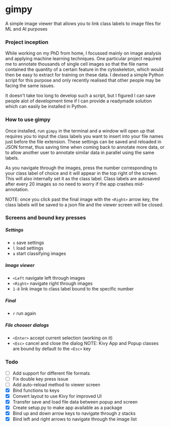 # gimpy
A simple image viewer that allows you to link class labels to image files for ML and AI purposes

### Project inception
While working on my PhD from home, I focussed mainly on image analysis and applying machine learning techniques. One particular project required me to annotate thousands of single cell images so that the file name contained the quantity of a certain feature in the cytoskeleton, which would then be easy to extract for training on these data. I devised a simple Python script for this purpose and only recently realised that other people may be facing the same issues.

It doesn't take too long to develop such a script, but I figured I can save people alot of development time if I can provide a readymade solution which can easily be installed in Python.

### How to use gimpy
Once installed, run `gimpy` in the terminal and a window will open up that requires you to input the class labels you want to insert into your file names just before the file extension. These settings can be saved and reloaded in JSON format, thus saving time when coming back to annotate more data, or to allow another user to annotate similar data in parallel using the same labels.

As you navigate through the images, press the number corresponding to your class label of choice and it will appear in the top right of the screen. This will also internally set it as the class label. Class labels are autosaved after every 20 images so no need to worry if the app crashes mid-annotation.

NOTE: once you click past the final image with the `<Right>` arrow key, the class labels will be saved to a json file and the viewer screen will be closed.

### Screens and bound key presses
##### Settings
* `s` save settings
* `l` load settings
* `a` start classifying images

##### Image viewer
* `<Left`   navigate left through images
* `<Right>` navigate right through images
* `1-8`     link image to class label bound to the specific number

##### Final
* `r` run again

##### File chooser dialogs
* `<Enter>` accept current selection (working on it)
* `<Esc>`   cancel and close the dialog
NOTE: Kivy App and Popup classes are bound by default to the `<Esc>` key

### Todo
- [ ] Add support for different file formats
- [ ] Fix double key press issue
- [ ] Add auto-reload method to viewer screen
- [X] Bind functions to keys
- [X] Convert layout to use Kivy for improved UI
- [X] Transfer save and load file data between popup and screen
- [X] Create setup.py to make app available as a package
- [X] Bind up and down arrow keys to navigate through z stacks
- [X] Bind left and right arrows to navigate through the image list
